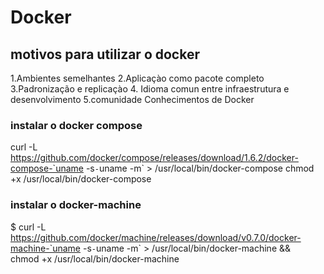 # Docker

## motivos para utilizar o docker

1.Ambientes semelhantes
2.Aplicaçào como pacote completo
3.Padronização e replicaçào
4. Idioma comun entre infraestrutura e desenvolvimento
5.comunidade
Conhecimentos de Docker

### instalar o docker compose 
curl -L https://github.com/docker/compose/releases/download/1.6.2/docker-compose-`uname -s`-`uname -m` > /usr/local/bin/docker-compose
chmod +x /usr/local/bin/docker-compose


### instalar o docker-machine 
$ curl -L https://github.com/docker/machine/releases/download/v0.7.0/docker-machine-`uname -s`-`uname -m` > /usr/local/bin/docker-machine && \
chmod +x /usr/local/bin/docker-machine


